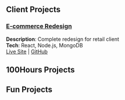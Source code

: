 ## Client Projects

### [E-commerce Redesign](https://example.com/project1)
**Description**: Complete redesign for retail client  
**Tech**: React, Node.js, MongoDB  
[Live Site](https://client-project1.com) | [GitHub](https://github.com/100devs/project1)

## 100Hours Projects

## Fun Projects